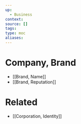 ```yaml
---
up:
  - Business
context:
source: []
tags: 
type: moc
aliases:
---
```


# Company, Brand

- [[Brand, Name]]
- [[Brand, Reputation]]

# Related

- [[Corporation, Identity]]
